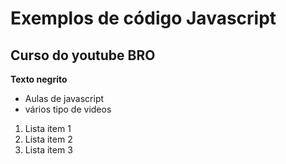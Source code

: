 # Exemplos de código Javascript

## Curso do youtube BRO

**Texto negrito**

 - Aulas de javascript
 - vários tipo de videos

 1. Lista item 1
 2. Lista item 2
 3. Lista item 3
